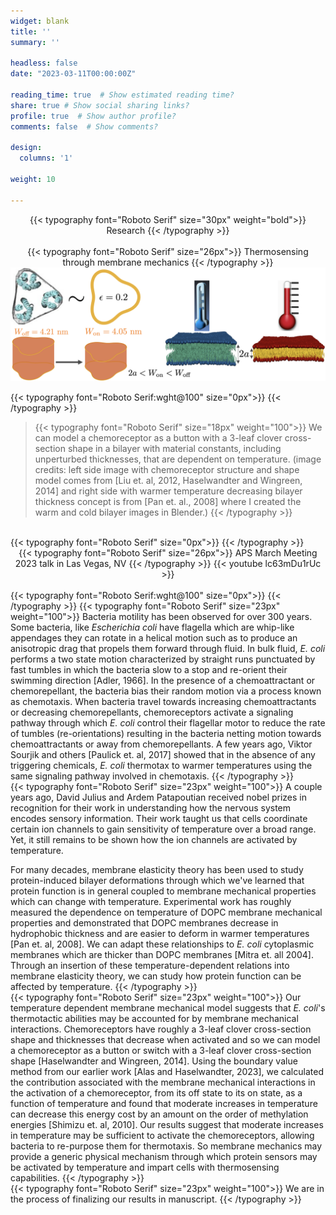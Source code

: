 ```yaml
---
widget: blank
title: ''
summary: ''

headless: false
date: "2023-03-11T00:00:00Z"

reading_time: true  # Show estimated reading time?
share: true # Show social sharing links?
profile: true  # Show author profile?
comments: false  # Show comments?

design:
  columns: '1'

weight: 10

---
```

<center>
{{< typography font="Roboto Serif" size="30px" weight="bold">}}
  Research
{{< /typography >}}
</center>
<br>
<center>
{{< typography font="Roboto Serif" size="26px">}}
  Thermosensing through membrane mechanics
{{< /typography >}}
</center>
<img src="thermosensing_cover.png">

{{< typography font="Roboto Serif:wght@100" size="0px">}}
{{< /typography >}}
> {{< typography font="Roboto Serif" size="18px" weight="100">}}
    We can model a chemoreceptor as a button with a 3-leaf clover cross-section shape in a bilayer with material constants, including unperturbed thicknesses, that are dependent on temperature. (image credits: left side image with chemoreceptor structure and shape model comes from [Liu et. al, 2012, Haselwandter and Wingreen, 2014] and right side with warmer temperature decreasing bilayer thickness concept is from [Pan et. al., 2008] where I created the warm and cold bilayer images in Blender.)
  {{< /typography >}}

<br>
{{< typography font="Roboto Serif" size="0px">}}
{{< /typography >}}
<center>
{{< typography font="Roboto Serif" size="26px">}}
  APS March Meeting 2023 talk in Las Vegas, NV
{{< /typography >}}
{{< youtube lc63mDu1rUc >}}
</center>
<br>
{{< typography font="Roboto Serif:wght@100" size="0px">}}
{{< /typography >}}
{{< typography font="Roboto Serif" size="23px" weight="100">}}
  Bacteria motility has been observed for over 300 years. Some bacteria, like <i>Escherichia coli</i> have flagella which are whip-like appendages they can rotate in a helical motion such as to produce an anisotropic drag that propels them forward through fluid. In bulk fluid, <i>E. coli</i> performs a two state motion characterized by straight runs punctuated by fast tumbles in which the bacteria slow to a stop and re-orient their swimming direction [Adler, 1966]. In the presence of a chemoattractant or chemorepellant, the bacteria bias their random motion via a process known as chemotaxis. When bacteria travel towards increasing chemoattractants or decreasing chemorepellants, chemoreceptors activate a signaling pathway through which <i>E. coli</i> control their flagellar motor to reduce the rate of tumbles (re-orientations) resulting in the bacteria netting motion towards chemoattractants or away from chemorepellants. A few years ago, Viktor Sourjik and others [Paulick et. al, 2017] showed that in the absence of any triggering chemicals, <i>E. coli</i> thermotax to warmer temperatures using the same signaling pathway involved in chemotaxis.
{{< /typography >}}
<br>
{{< typography font="Roboto Serif" size="23px" weight="100">}}
   A couple years ago, David Julius and Ardem Patapoutian received nobel prizes in recognition for their work in understanding how the nervous system encodes sensory information. Their work taught us that cells coordinate certain ion channels to gain sensitivity of temperature over a broad range. Yet, it still remains to be shown how the ion channels are activated by temperature.

   For many decades, membrane elasticity theory has been used to study protein-induced bilayer deformations through which we've learned that protein function is in general coupled to membrane mechanical properties which can change with temperature. Experimental work has roughly measured the dependence on temperature of DOPC membrane mechanical properties and demonstrated that DOPC membranes decrease in hydrophobic thickness and are easier to deform in warmer temperatures [Pan et. al, 2008]. We can adapt these relationships to <i>E. coli</i> cytoplasmic membranes which are thicker than DOPC membranes [Mitra et. all 2004]. Through an insertion of these temperature-dependent relations into membrane elasticity theory, we can study how protein function can be affected by temperature.
{{< /typography >}}
<br>
{{< typography font="Roboto Serif" size="23px" weight="100">}}
Our temperature dependent membrane mechanical model suggests that <i>E. coli</i>'s thermotactic abilities may be accounted for by membrane mechanical interactions. Chemoreceptors have roughly a 3-leaf clover cross-section shape and thicknesses that decrease when activated and so we can model a chemoreceptor as a button or switch with a 3-leaf clover cross-section shape [Haselwandter and Wingreen, 2014]. Using the boundary value method from our earlier work [Alas and Haselwandter, 2023], we calculated the contribution associated with the membrane mechanical interactions in the activation of a chemoreceptor, from its off state to its on state, as a function of temperature and found that moderate increases in temperature can decrease this energy cost by an amount on the order of methylation energies [Shimizu et. al, 2010]. Our results suggest that moderate increases in temperature may be sufficient to activate the chemoreceptors, allowing bacteria to re-purpose them for thermotaxis. So membrane mechanics may provide a generic physical mechanism through which protein sensors may be activated by temperature and impart cells with thermosensing capabilities. 
{{< /typography >}}
<br>
{{< typography font="Roboto Serif" size="23px" weight="100">}}
We are in the process of finalizing our results in manuscript.
{{< /typography >}}